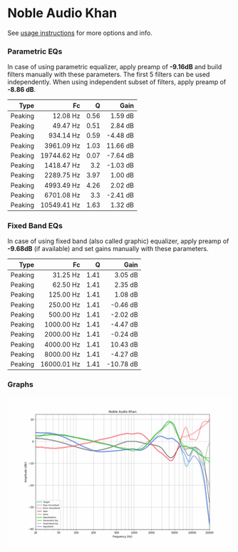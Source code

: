 # Noble Audio Khan
See [usage instructions](https://github.com/jaakkopasanen/AutoEq#usage) for more options and info.

### Parametric EQs
In case of using parametric equalizer, apply preamp of **-9.16dB** and build filters manually
with these parameters. The first 5 filters can be used independently.
When using independent subset of filters, apply preamp of **-8.86 dB**.

| Type    | Fc          |    Q | Gain     |
|--------:|------------:|-----:|---------:|
| Peaking | 12.08 Hz    | 0.56 | 1.59 dB  |
| Peaking | 49.47 Hz    | 0.51 | 2.84 dB  |
| Peaking | 934.14 Hz   | 0.59 | -4.48 dB |
| Peaking | 3961.09 Hz  | 1.03 | 11.66 dB |
| Peaking | 19744.62 Hz | 0.07 | -7.64 dB |
| Peaking | 1418.47 Hz  | 3.2  | -1.03 dB |
| Peaking | 2289.75 Hz  | 3.97 | 1.00 dB  |
| Peaking | 4993.49 Hz  | 4.26 | 2.02 dB  |
| Peaking | 6701.08 Hz  | 3.3  | -2.41 dB |
| Peaking | 10549.41 Hz | 1.63 | 1.32 dB  |

### Fixed Band EQs
In case of using fixed band (also called graphic) equalizer, apply preamp of **-9.68dB**
(if available) and set gains manually with these parameters.

| Type    | Fc          |    Q | Gain      |
|--------:|------------:|-----:|----------:|
| Peaking | 31.25 Hz    | 1.41 | 3.05 dB   |
| Peaking | 62.50 Hz    | 1.41 | 2.35 dB   |
| Peaking | 125.00 Hz   | 1.41 | 1.08 dB   |
| Peaking | 250.00 Hz   | 1.41 | -0.46 dB  |
| Peaking | 500.00 Hz   | 1.41 | -2.02 dB  |
| Peaking | 1000.00 Hz  | 1.41 | -4.47 dB  |
| Peaking | 2000.00 Hz  | 1.41 | -0.24 dB  |
| Peaking | 4000.00 Hz  | 1.41 | 10.43 dB  |
| Peaking | 8000.00 Hz  | 1.41 | -4.27 dB  |
| Peaking | 16000.01 Hz | 1.41 | -10.78 dB |

### Graphs
![](./Noble%20Audio%20Khan.png)
